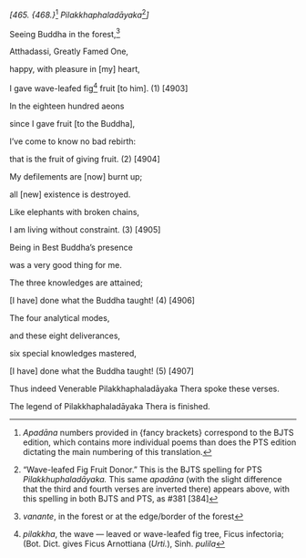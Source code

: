 *\[465. {468.}*[^1] *Pilakkhaphaladāyaka*[^2]*\]*

Seeing Buddha in the forest,[^3]

Atthadassi, Greatly Famed One,

happy, with pleasure in \[my\] heart,

I gave wave-leafed fig[^4] fruit \[to him\]. (1) \[4903\]

In the eighteen hundred aeons

since I gave fruit \[to the Buddha\],

I’ve come to know no bad rebirth:

that is the fruit of giving fruit. (2) \[4904\]

My defilements are \[now\] burnt up;

all \[new\] existence is destroyed.

Like elephants with broken chains,

I am living without constraint. (3) \[4905\]

Being in Best Buddha’s presence

was a very good thing for me.

The three knowledges are attained;

\[I have\] done what the Buddha taught! (4) \[4906\]

The four analytical modes,

and these eight deliverances,

six special knowledges mastered,

\[I have\] done what the Buddha taught! (5) \[4907\]

Thus indeed Venerable Pilakkhaphaladāyaka Thera spoke these verses.

The legend of Pilakkhaphaladāyaka Thera is finished.

[^1]: *Apadāna* numbers provided in {fancy brackets} correspond to the
    BJTS edition, which contains more individual poems than does the PTS
    edition dictating the main numbering of this translation.

[^2]: “Wave-leafed Fig Fruit Donor.” This is the BJTS spelling for PTS
    *Pilakkhuphaladāyaka.* This same *apadāna* (with the slight
    difference that the third and fourth verses are inverted there)
    appears above, with this spelling in both BJTS and PTS, as \#381
    \[384\]

[^3]: *vanante*, in the forest or at the edge/border of the forest

[^4]: *pilakkha*, the wave — leaved or wave-leafed fig tree, Ficus
    infectoria; (Bot. Dict. gives Ficus Arnottiana (*Urti.*), Sinh.
    *pulila*
